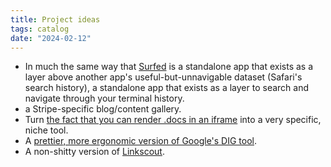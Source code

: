 ```yaml
---
title: Project ideas
tags: catalog
date: "2024-02-12"
---
```


- In much the same way that [Surfed](https://surfed.app/) is a standalone app that exists as a layer above another app's useful-but-unnavigable dataset (Safari's search history), a standalone app that exists as a layer to search and navigate through your terminal history.
- a Stripe-specific blog/content gallery.
- Turn [the fact that you can render .docs in an iframe](https://jsfiddle.net/gcuzq343/) into a very specific, niche tool.
- A [prettier, more ergonomic version of Google's DIG tool](https://dns-lookup.jvns.ca/#buttondown.com%7Call-the-records).
- A non-shitty version of [Linkscout](https://www.linkscout.com/).
